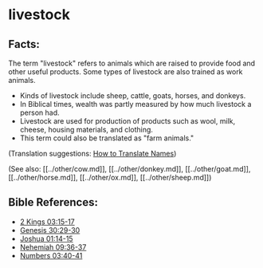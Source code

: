 # livestock #

## Facts: ##

The term "livestock" refers to animals which are raised to provide food and other useful products. Some types of livestock are also trained as work animals.

* Kinds of livestock include sheep, cattle, goats, horses, and donkeys.
* In Biblical times, wealth was partly measured by how much livestock a person had.
* Livestock are used for production of products such as wool, milk, cheese, housing materials, and clothing.
* This term could also be translated as "farm animals."

(Translation suggestions: [How to Translate Names](en/ta-vol1/translate/man/translate-names))

(See also: [[../other/cow.md]], [[../other/donkey.md]], [[../other/goat.md]], [[../other/horse.md]], [[../other/ox.md]], [[../other/sheep.md]]) 

## Bible References: ##

* [2 Kings 03:15-17](en/tn/2ki/help/03/15)
* [Genesis 30:29-30](en/tn/gen/help/30/29)
* [Joshua 01:14-15](en/tn/jos/help/01/14)
* [Nehemiah 09:36-37](en/tn/neh/help/09/36)
* [Numbers 03:40-41](en/tn/num/help/03/40)